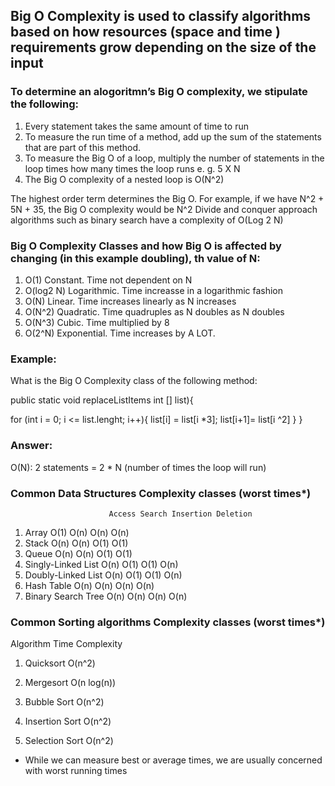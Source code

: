 ## Big O Complexity  is used to classify algorithms based on how resources (space and time ) requirements grow depending on the size of the input

### To determine an alogoritmn’s Big O complexity, we stipulate the following:
1. Every statement takes the same amount of time to run
2. To measure the run time of a method, add up the sum of the statements that are part of this method. 
3. To measure the Big O of a loop, multiply the number of statements in the loop times how many times the loop runs e. g. 5 X N
5. The Big O complexity of a nested loop is  O(N^2)


The highest order term determines the Big O. For example, if we have
N^2 + 5N + 35, the Big O complexity would be N^2
Divide and conquer approach algorithms such as binary search have a complexity of O(Log 2 N)
 

### Big O Complexity Classes and how Big O is affected by changing (in this example doubling), th value of N:

1. O(1) Constant. Time not dependent on N
2. O(log2 N) Logarithmic.  Time increasse in a logarithmic fashion
3. O(N) Linear.  Time increases linearly as N increases
4. O(N^2) Quadratic. Time quadruples as N doubles  as N doubles
5. O(N^3) Cubic. Time multiplied by 8
6. O(2^N) Exponential. Time increases by A LOT.

### Example: 

What is the Big O Complexity class  of the following method: 

public static void replaceListItems int [] list){

  for (int i = 0; i <= list.lenght; i++){
	  list[i] = list[i *3];
	  list[i+1]= list[i ^2]
  }
}
### Answer:
O(N):  2 statements = 2 * N (number of times the loop will run)


### Common Data Structures Complexity classes (worst times*) 
                          Access Search Insertion Deletion	
1. Array	                    O(1)	  O(n)	O(n)	    O(n)	
2. Stack	                    O(n)	  O(n)	O(1)	    O(1)	
3. Queue	                    O(n)	  O(n)	O(1)	    O(1)	
4. Singly-Linked List    	    O(n)	  O(1)	O(1)	    O(n)
5. Doubly-Linked List	       	    O(n)	  O(1)	O(1)	    O(n)
6. Hash Table	                    O(n)	  O(n)	O(n)	    O(n)
7. Binary Search Tree	            O(n)	  O(n)	O(n)	    O(n)


### Common Sorting algorithms Complexity classes (worst times*)

Algorithm     Time Complexity

1. Quicksort     O(n^2)

2. Mergesort     O(n log(n))

3. Bubble Sort   O(n^2)

4. Insertion Sort O(n^2)

5. Selection Sort O(n^2)

* While we can measure best or average times, we are usually concerned with worst running times 
